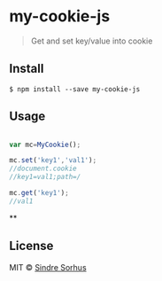 # my-cookie-js 

> Get and set key/value into cookie


## Install

```
$ npm install --save my-cookie-js 
```


## Usage

```js

var mc=MyCookie();

mc.set('key1','val1');
//document.cookie
//key1=val1;path=/

mc.get('key1');
//val1
```

**


## License

MIT © [Sindre Sorhus](http://sindresorhus.com)
